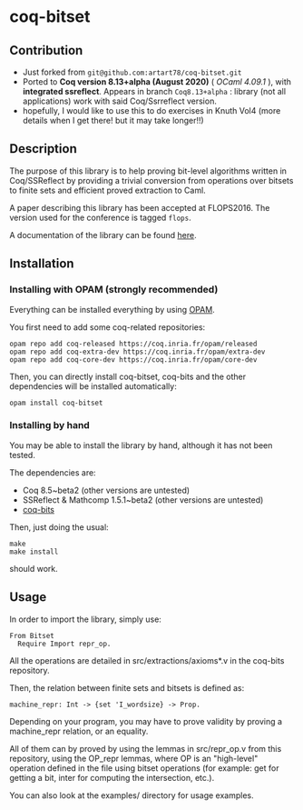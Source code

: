 # coq-bitset

## Contribution
- Just forked from `git@github.com:artart78/coq-bitset.git`
- Ported to **Coq  version 8.13+alpha (August 2020)**
( *OCaml 4.09.1* ), with **integrated ssreflect**.
   Appears in branch `Coq8.13+alpha` : library (not all applications) work with said Coq/Ssrreflect version.
- hopefully, I would like to use this to do exercises in Knuth Vol4 (more details when I get there! 
but it may take longer!!)

## Description

The purpose of this library is to help proving bit-level algorithms written in Coq/SSReflect
by providing a trivial conversion from operations over bitsets to finite sets and efficient
proved extraction to Caml.

A paper describing this library has been accepted at FLOPS2016. The version used for the
conference is tagged `flops`.

A documentation of the library can be found [here](https://artart78.github.com/coq-bitset/).

## Installation

### Installing with OPAM (strongly recommended)

Everything can be installed everything by using
[OPAM](https://opam.ocaml.org/doc/Install.html).

You first need to add some coq-related repositories:
```shell
opam repo add coq-released https://coq.inria.fr/opam/released
opam repo add coq-extra-dev https://coq.inria.fr/opam/extra-dev
opam repo add coq-core-dev https://coq.inria.fr/opam/core-dev
```

Then, you can directly install coq-bitset, coq-bits and the other dependencies will be
installed automatically:
```shell
opam install coq-bitset
```

### Installing by hand

You may be able to install the library by hand, although it has not been tested.

The dependencies are:
  + Coq 8.5~beta2 (other versions are untested)
  + SSReflect & Mathcomp 1.5.1~beta2 (other versions are untested)
  + [coq-bits](https://github.com/artart78/coq-bits)

Then, just doing the usual:
```shell
make
make install
```
should work.

## Usage

In order to import the library, simply use:
```Coq
From Bitset
  Require Import repr_op.
```

All the operations are detailed in src/extractions/axioms*.v in the coq-bits repository.

Then, the relation between finite sets and bitsets is defined as:
```Coq
machine_repr: Int -> {set 'I_wordsize} -> Prop.
```

Depending on your program, you may have to prove validity by proving a machine_repr relation, or an equality.

All of them can by proved by using the lemmas in src/repr_op.v from this repository, using the OP_repr lemmas,
where OP is an "high-level" operation defined in the file using bitset operations (for example: get for getting
a bit, inter for computing the intersection, etc.).

You can also look at the examples/ directory for usage examples.
